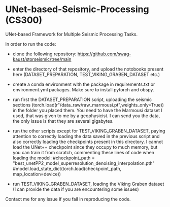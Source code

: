 # UNet-based-Seismic-Processing (CS300)
UNet-based Framework for Multiple Seismic Processing Tasks.

In order to run the code:

- clone the following repository: https://github.com/swag-kaust/storseismic/tree/main

- enter the directory of that repository, and upload the notobooks present here (DATASET_PREPARATION, TEST_VIKING_GRABEN_DATASET etc.)

- create a conda environment with the package in requirements.txt or environment.yml packages. Make sure to install pytorch and obspy.

- run first the DATASET_PREPARATION script, uploading the seismic sections (torch.load(r"/data_raw/raw_marmousi.pt",weights_only=True)) in the folder you placed them. You need to have the Marmousi dataset I used, that was given to me by a geophysicist. I can send you the data, the only issue is that they are several gigabytes.

- run the other scripts except for TEST_VIKING_GRABEN_DATASET, paying attention to correctly loading the data saved in the previous script and also correctly loading the checkpoints present in this directory. I cannot load the UNet++ checkpoint since they occupy to much memory, but you can train it from scratch, commenting these lines of code when loading the model:
#checkpoint_path = "best_unetPP2_model_superresolution_denoising_interpolation.pth"
#model.load_state_dict(torch.load(checkpoint_path, map_location=device))

- run TEST_VIKING_GRABEN_DATASET, loading the Viking Graben dataset (I can provide the data if you are encountering some issues)

Contact me for any issue if you fail in reproducing the code.
